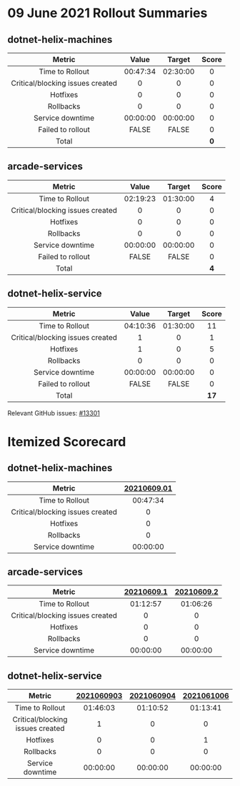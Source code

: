 # 09 June 2021 Rollout Summaries

## dotnet-helix-machines

|              Metric              |   Value  |  Target  |   Score   |
|:--------------------------------:|:--------:|:--------:|:---------:|
| Time to Rollout                  | 00:47:34 | 02:30:00 |     0     |
| Critical/blocking issues created |     0    |    0     |     0     |
| Hotfixes                         |     0    |    0     |     0     |
| Rollbacks                        |     0    |    0     |     0     |
| Service downtime                 | 00:00:00 | 00:00:00 |     0     |
| Failed to rollout                |   FALSE  |   FALSE  |     0     |
| Total                            |          |          |   **0**   |


## arcade-services

|              Metric              |   Value  |  Target  |   Score   |
|:--------------------------------:|:--------:|:--------:|:---------:|
| Time to Rollout                  | 02:19:23 | 01:30:00 |     4     |
| Critical/blocking issues created |     0    |    0     |     0     |
| Hotfixes                         |     0    |    0     |     0     |
| Rollbacks                        |     0    |    0     |     0     |
| Service downtime                 | 00:00:00 | 00:00:00 |     0     |
| Failed to rollout                |   FALSE  |   FALSE  |     0     |
| Total                            |          |          |   **4**   |


## dotnet-helix-service

|              Metric              |   Value  |  Target  |   Score   |
|:--------------------------------:|:--------:|:--------:|:---------:|
| Time to Rollout                  | 04:10:36 | 01:30:00 |     11     |
| Critical/blocking issues created |     1    |    0     |     1     |
| Hotfixes                         |     1    |    0     |     5     |
| Rollbacks                        |     0    |    0     |     0     |
| Service downtime                 | 00:00:00 | 00:00:00 |     0     |
| Failed to rollout                |   FALSE  |   FALSE  |     0     |
| Total                            |          |          |   **17**   |

Relevant GitHub issues: [#13301](https://github.com/dotnet/core-eng/issues/13301)
# Itemized Scorecard

## dotnet-helix-machines

| Metric | [20210609.01](https://dev.azure.com/dnceng/7ea9116e-9fac-403d-b258-b31fcf1bb293/_build/results?buildId=1178846) |
|:-----:|:-----:|
| Time to Rollout | 00:47:34 |
| Critical/blocking issues created | 0 |
| Hotfixes | 0 |
| Rollbacks | 0 |
| Service downtime | 00:00:00 |


## arcade-services

| Metric | [20210609.1](https://dev.azure.com/dnceng/7ea9116e-9fac-403d-b258-b31fcf1bb293/_build/results?buildId=1179541) | [20210609.2](https://dev.azure.com/dnceng/7ea9116e-9fac-403d-b258-b31fcf1bb293/_build/results?buildId=1179697) |
|:-----:|:-----:|:-----:|
| Time to Rollout | 01:12:57 | 01:06:26 |
| Critical/blocking issues created | 0 | 0 |
| Hotfixes | 0 | 0 |
| Rollbacks | 0 | 0 |
| Service downtime | 00:00:00 | 00:00:00 |


## dotnet-helix-service

| Metric | [2021060903](https://dev.azure.com/dnceng/7ea9116e-9fac-403d-b258-b31fcf1bb293/_build/results?buildId=1179526) | [2021060904](https://dev.azure.com/dnceng/7ea9116e-9fac-403d-b258-b31fcf1bb293/_build/results?buildId=1179776) | [2021061006](https://dev.azure.com/dnceng/7ea9116e-9fac-403d-b258-b31fcf1bb293/_build/results?buildId=1181777) |
|:-----:|:-----:|:-----:|:-----:|
| Time to Rollout | 01:46:03 | 01:10:52 | 01:13:41 |
| Critical/blocking issues created | 1 | 0 | 0 |
| Hotfixes | 0 | 0 | 1 |
| Rollbacks | 0 | 0 | 0 |
| Service downtime | 00:00:00 | 00:00:00 | 00:00:00 |

